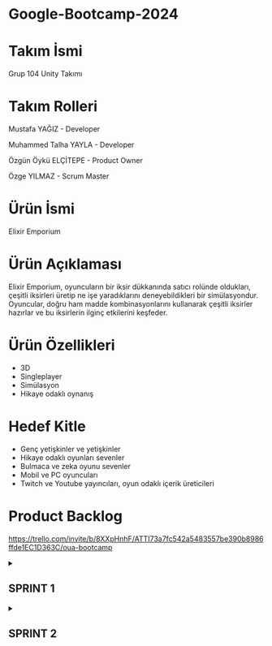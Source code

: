 # Google-Bootcamp-2024

# Takım İsmi
Grup 104 Unity Takımı

# Takım Rolleri
Mustafa YAĞIZ - Developer  

Muhammed Talha YAYLA - Developer 

Özgün Öykü ELÇİTEPE - Product Owner  

Özge YILMAZ - Scrum Master  

# Ürün İsmi
Elixir Emporium

# Ürün Açıklaması
Elixir Emporium, oyuncuların bir iksir dükkanında satıcı rolünde oldukları, çeşitli iksirleri üretip ne işe yaradıklarını deneyebildikleri bir simülasyondur. Oyuncular, doğru ham madde kombinasyonlarını kullanarak çeşitli iksirler hazırlar ve bu iksirlerin ilginç etkilerini keşfeder. 

# Ürün Özellikleri
- 3D
- Singleplayer
- Simülasyon
- Hikaye odaklı oynanış

# Hedef Kitle
- Genç yetişkinler ve yetişkinler
- Hikaye odaklı oyunları sevenler
- Bulmaca ve zeka oyunu sevenler
- Mobil ve PC oyuncuları
- Twitch ve Youtube yayıncıları, oyun odaklı içerik üreticileri

# Product Backlog
https://trello.com/invite/b/8XXpHnhF/ATTI73a7fc542a5483557be390b8986ffde1EC1D363C/oua-bootcamp

<details>
   <summary><h2> SPRINT 1 </h2></summary>
   
   
   # SPRINT 1
   - **Puan tamamlama mantığı:** Süreç boyunca tamamlanması planan toplam sprint puanı 34 olarak belirlenmiştir. İlk sprintte hedefin 10 puanlık kısmının bitirilmesi planlanmış ve hedefe ulaşılmıştır.
  
   - **Sprint Notları**
     * Product Owner rolü için Özgün Öykü Elçitepe seçildi.
     * Yapılacakların takibi için Trello kullanılması kararlaştırıldı.
     * Kullanıcak assetlerin low poly olmasına karar verildi.

  
   - **Daily Scrum:** Daily Scrum toplantıları sağladığı iletişim kolaylığı sebebiyle whatsapp üzerinden sağlanmıştır.

  

    *Whatsapp Daily Scrum Ekran Görüntüleri*

   <img width="818" alt="wp ss " src="https://github.com/mtalhaYAYLA/Google-Bootcamp-2024/assets/170249016/e34fb71d-607c-4b4f-9326-3e79f7218222">


   <img width="370" alt="wp ss 2" src="https://github.com/mtalhaYAYLA/Google-Bootcamp-2024/assets/170249016/9c253e11-e00d-4c8b-9d1c-8bf522b9142a">


   <img width="477" alt="wp ss 3" src="https://github.com/mtalhaYAYLA/Google-Bootcamp-2024/assets/170249016/db7ae95d-c0a1-46b1-b7f2-8768a3e79909">



   - **Sprint Board Update** 
   <img width="1079" alt="trello" src="https://github.com/mtalhaYAYLA/Google-Bootcamp-2024/assets/170249016/bd531e9e-f1e2-4f3f-98cc-d63d90b7140c">

   - **Ürün Durumu:** Ekran Görüntüleri
   ![WhatsApp Image 2024-06-29 at 21 19 47 (1)](https://github.com/mtalhaYAYLA/Google-Bootcamp-2024/assets/170249016/8b01d34e-8f81-4819-9002-ecad27869ccb)
   ![WhatsApp Image 2024-06-29 at 21 19 46](https://github.com/mtalhaYAYLA/Google-Bootcamp-2024/assets/170249016/16710e68-a46c-4cb9-a7ac-fedd378bf1dd)
   ![WhatsApp Image 2024-06-29 at 21 19 47](https://github.com/mtalhaYAYLA/Google-Bootcamp-2024/assets/170249016/e0ce7cff-17d3-4133-a965-78157352c945)
   ![WhatsApp Image 2024-07-04 at 22 55 48](https://github.com/mtalhaYAYLA/Google-Bootcamp-2024/assets/170249016/c2ca887a-49a6-4421-81d5-d08a6dc14469)
   ![WhatsApp Image 2024-07-04 at 22 55 51](https://github.com/mtalhaYAYLA/Google-Bootcamp-2024/assets/170249016/21f033c3-4747-41e7-80b8-71e682286395)

   - **Sprint Review**
     * Gökyüzü shader kullanarak oluşturuldu.
     * İksirlerin etkilerini kodlandı ve assetlere ekledi.
     * UI assetleri bulundu ve projeye dahil edildi.
     * Sprint review katılımcıları: Özgün Öykü Elçitepe, Özge Yılmaz, Mustafa Yağız, Muhammed Talha Yayla
   - **Sprint Retrospective:**
     * Ekip üyelerinin gelecek sprintlerde daha aktif olmasına vurgu yapılmıştır.
     * Takım toplantılarının daha düzenli ve planlı olması gerektiğine karar verilmiştir.
     
</details>


<details>
   <summary><h2> SPRINT 2 </h2></summary>
   
   # SPRINT 2 

   - **Puan tamamlama mantığı:** İkinci sprintte hedefin 12 puanlık kısmının bitirilmesi planlanmış ve hedefe ulaşılmıştır.
  
   - **Daily Scrum:** Daily Scrum toplantıları sağladığı iletişim kolaylığı sebebiyle whatsapp üzerinden sağlanmıştır.

  

    *Whatsapp Daily Scrum Ekran Görüntüleri*

   <img width="689" alt="2 wp ss" src="https://github.com/user-attachments/assets/9fdaee4e-0874-4f50-8806-87944b556072">
   <img width="676" alt="2 wp ss 2" src="https://github.com/user-attachments/assets/fb92a133-da8d-4d8f-85ed-94c07e3198f9">

   - **Sprint Board Update** 
   <img width="1075" alt="trello 2" src="https://github.com/user-attachments/assets/334cea36-d609-42a5-8fca-48c94dd653ee">

   - **Ürün Durumu:** Ekran Görüntüleri
    ![WhatsApp Image 2024-07-20 at 16 44 23](https://github.com/user-attachments/assets/8bb0575c-ff70-410c-9cce-b29729d9b686)
    ![WhatsApp Image 2024-07-20 at 16 45 23](https://github.com/user-attachments/assets/d3cac225-50b1-4184-be29-18bfd290df46)

   - **Sprint Review**
     * Gece gündüz döngüsü yazıldı.
     * Mekan tasarımı yapıldı
     * Sesler eklendi.
     * Sprint review katılımcıları: Özgün Öykü Elçitepe, Özge Yılmaz, Mustafa Yağız, Muhammed Talha Yayla
    
   - **Sprint Retrospective:**
     * Ekip üyelerinin gelecek sprintlerde daha aktif olmasına vurgu yapılmıştır.
     * Takım toplantılarının daha düzenli ve planlı olması gerektiğine karar verilmiştir.


<details>
   <summary><h2> SPRINT 3 </h2></summary>
   
   * # SPRINT 3

   - **Puan tamamlama mantığı:** Üçüncü sprintte hedefin 12 puanlık kısmının bitirilmesi planlanmış ve hedefe ulaşılmıştır. Böylece başlangıçta hedeflenen toplam 34 puana ulaşılmıştır.
  
   - **Daily Scrum:** Daily Scrum toplantıları sağladığı iletişim kolaylığı sebebiyle whatsapp üzerinden sağlanmıştır.

  

    *Whatsapp Daily Scrum Ekran Görüntüleri*
 
   <img width="715" alt="Ekran görüntüsü 2024-08-01 000128" src="https://github.com/user-attachments/assets/32c069bb-6119-4a02-8094-1bc135bb4b39">


   - **Sprint Board Update** 
   <img width="1076" alt="Ekran görüntüsü 2024-08-01 124308" src="https://github.com/user-attachments/assets/4b67cd5b-ff2b-4df5-8a42-2d387aaee864">


   - **Ürün Durumu:** Ekran Görüntüleri
   ![WhatsApp Image 2024-07-24 at 16 12 06](https://github.com/user-attachments/assets/2d23010b-c117-4f36-a424-d2ad81282c18)
   ![image](https://github.com/user-attachments/assets/4f13c2df-343e-4491-9985-2c7ee133d277)
   ![image](https://github.com/user-attachments/assets/1ed79fba-04d4-4a86-9fbf-0ff41749d4fb)

   - **Sprint Review**
     * Grubun ismine karar verildi.
     * Oyun giriş ekranı tasarlandı.
     * Ürün çıktısı alındı.
     * Sprint review katılımcıları: Özgün Öykü Elçitepe, Özge Yılmaz, Mustafa Yağız, Muhammed Talha Yayla
    
   - **Sprint Retrospective:**
     * Ekip üyeleri arasındaki iletişimin devam etmesine vurgu yapılmıştır.
